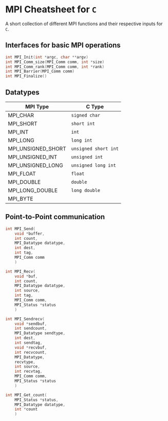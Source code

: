 # MPI Cheatsheet for `C`
A short collection of different MPI functions and their respective inputs for `C`.

## Interfaces for basic MPI operations
```c
int MPI_Init(int *argc, char **argv)
int MPI_Comm_size(MPI_Comm comm, int *size)
int MPI_Comm_rank(MPI_Comm comm, int *rank)
int MPI_Barrier(MPI_Comm comm)
int MPI_Finalize()
```
 
## Datatypes

MPI Type           | C Type
--------           | ----------
MPI_CHAR           | `signed char`
MPI_SHORT          | `short int`
MPI_INT            | `int`
MPI_LONG           | `long int`
MPI_UNSIGNED_SHORT | `unsigned short int`
MPI_UNSIGNED_INT   | `unsigned int`
MPI_UNSIGNED_LONG  | `unsigned long int`
MPI_FLOAT          | `float`
MPI_DOUBLE         | `double`
MPI_LONG_DOUBLE    | `long double`
MPI_BYTE           |

## Point-to-Point communication

```c
int MPI_Send(
    void *buffer,
    int count,
    MPI_Datatype datatype,
    int dest,
    int tag,
    MPI_Comm comm
    )
```

```c
int MPI_Recv( 
    void *buf, 
    int count, 
    MPI_Datatype datatype, 
    int source, 
    int tag, 
    MPI_Comm comm, 
    MPI_Status *status
    )
```

```c
int MPI_Sendrecv(
    void *sendbuf, 
    int sendcount, 
    MPI_Datatype sendtype, 
    int dest, 
    int sendtag, 
    void *recvbuf, 
    int recvcount, 
    MPI_Datatype,
    recvtype, 
    int source, 
    int recvtag, 
    MPI_Comm comm, 
    MPI_Status *status
    )
```

```c
int MPI_Get_count(
    MPI_Status *status, 
    MPI_Datatype datatype, 
    int *count
    )
```
    
    
    
    
    
    
    
    
 




